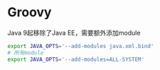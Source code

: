 # Groovy

Java 9起移除了Java EE，需要额外添加module

```sh
export JAVA_OPTS='--add-modules java.xml.bind'
# 所有module
export JAVA_OPTS='--add-modules=ALL-SYSTEM'
```
